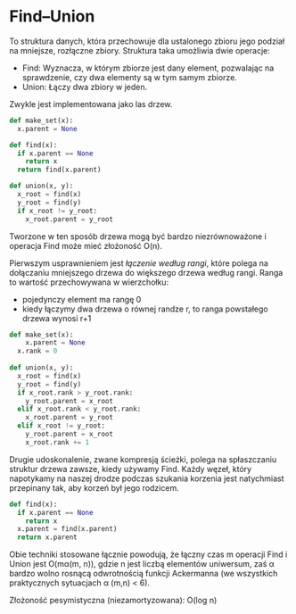 # Find–Union

To struktura danych, która przechowuje dla ustalonego zbioru jego podział na mniejsze, rozłączne zbiory. Struktura taka umożliwia dwie operacje:

* Find: Wyznacza, w którym zbiorze jest dany element, pozwalając na sprawdzenie, czy dwa elementy są w tym samym zbiorze.
* Union: Łączy dwa zbiory w jeden.

Zwykle jest implementowana jako las drzew.

```python
def make_set(x):
  x.parent = None

def find(x):
  if x.parent == None
  	return x
  return find(x.parent)

def union(x, y):
  x_root = find(x)
  y_root = find(y)
  if x_root != y_root:
    x_root.parent = y_root
```

Tworzone w ten sposób drzewa mogą być bardzo niezrównoważone i operacja Find może mieć złożoność O(n).

Pierwszym usprawnieniem jest *łączenie według rangi*, które polega na dołączaniu mniejszego drzewa do większego drzewa według rangi. Ranga to wartość przechowywana w wierzchołku:

* pojedynczy element ma rangę 0
* kiedy łączymy dwa drzewa o równej randze r, to ranga powstałego drzewa wynosi r+1

```python
def make_set(x):
	x.parent = None
  x.rank = 0
 
def union(x, y):
  x_root = find(x)
  y_root = find(y)
  if x_root.rank > y_root.rank:
  	y_root.parent = x_root
  elif x_root.rank < y_root.rank:
    x_root.parent = y_root
  elif x_root != y_root:
    y_root.parent = x_root
    x_root.rank += 1
```

Drugie udoskonalenie, zwane kompresją ścieżki, polega na spłaszczaniu struktur drzewa zawsze, kiedy używamy Find. Każdy węzeł, który napotykamy na naszej drodze podczas szukania korzenia jest natychmiast przepinany tak, aby korzeń był jego rodzicem.

```python
def find(x):
  if x.parent == None
  	return x
  x.parent = find(x.parent)
  return x.parent
```

Obie techniki stosowane łącznie powodują, że łączny czas m operacji Find i Union jest O(m&alpha;(m, n)), gdzie n jest liczbą elementów uniwersum, zaś &alpha;  bardzo wolno rosnącą odwrotnością funkcji Ackermanna (we wszystkich praktycznych sytuacjach &alpha; (m,n) < 6).

Złożoność pesymistyczna (niezamortyzowana): O(log n)
